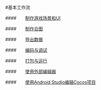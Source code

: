 #基本工作流

####&emsp;&emsp;[制作游戏场景和UI](../SceneAndLayer/zh.md)

####&emsp;&emsp;[制作合图](../SpriteSheet/zh.md) 

####&emsp;&emsp;[导出数据](../Publish/zh.md) 

####&emsp;&emsp;[编码与调试](../CodeAndDebug/zh.md) 

####&emsp;&emsp;[打包与运行](../PackageAndRun/zh.md) 

####&emsp;&emsp;[使用外部编辑器](../ExternalEditor/zh.md) 

####&emsp;&emsp;[使用Android Studio编辑Cocos项目](../AndroidStudioOpenCocos/zh.md) 
